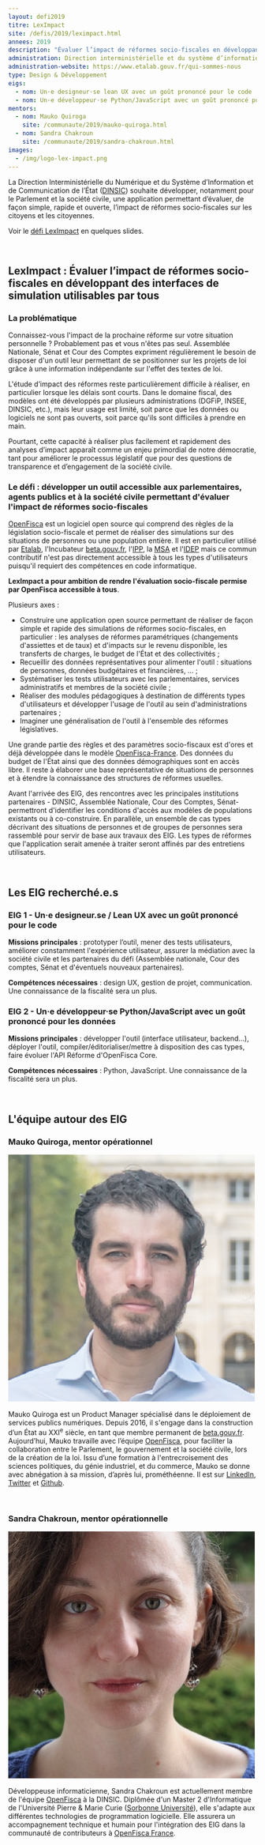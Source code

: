 ```yaml
---
layout: defi2019
titre: LexImpact
site: /defis/2019/leximpact.html
annees: 2019
description: "Évaluer l’impact de réformes socio-fiscales en développant des interfaces de simulation utilisables par tous"
administration: Direction interministérielle et du système d’information et de communication de l'Etat
administration-website: https://www.etalab.gouv.fr/qui-sommes-nous
type: Design & Développement
eigs:
  - nom: Un·e designeur·se lean UX avec un goût prononcé pour le code
  - nom: Un·e développeur·se Python/JavaScript avec un goût prononcé pour les données
mentors: 
  - nom: Mauko Quiroga
    site: /communaute/2019/mauko-quiroga.html
  - nom: Sandra Chakroun
    site: /communaute/2019/sandra-chakroun.html
images: 
  - /img/logo-lex-impact.png
---
```


La Direction Interministérielle du Numérique et du Système
d’Information et de Communication de l’État
([DINSIC](https://www.numerique.gouv.fr/)) souhaite développer,
notamment pour le Parlement et la société civile, une application
permettant d’évaluer, de façon simple, rapide et ouverte, l’impact de
réformes socio-fiscales sur les citoyens et les citoyennes.

Voir le [défi
LexImpact](https://speakerdeck.com/eig2018/pitch-leximpact-defi-eig3)
en quelques slides.

<br/>

## LexImpact : Évaluer l’impact de réformes socio-fiscales en développant des interfaces de simulation utilisables par tous

### La problématique

Connaissez-vous l'impact de la prochaine réforme sur votre situation
personnelle ? Probablement pas et vous n'êtes pas seul. Assemblée
Nationale, Sénat et Cour des Comptes expriment régulièrement le besoin
de disposer d'un outil leur permettant de se positionner sur les
projets de loi grâce à une information indépendante sur l'effet des
textes de loi.

L'étude d’impact des réformes reste particulièrement difficile à
réaliser, en particulier lorsque les délais sont courts. Dans le
domaine fiscal, des modèles ont été développés par plusieurs
administrations (DGFiP, INSEE, DINSIC, etc.), mais leur usage est
limité, soit parce que les données ou logiciels ne sont pas ouverts,
soit parce qu'ils sont difficiles à prendre en main.

Pourtant, cette capacité à réaliser plus facilement et rapidement des
analyses d’impact apparaît comme un enjeu primordial de notre
démocratie, tant pour améliorer le processus législatif que pour des
questions de transparence et d’engagement de la société civile.

### Le défi : développer un outil accessible aux parlementaires, agents publics et à la société civile permettant d'évaluer l'impact de réformes socio-fiscales

[OpenFisca](http://openfisca.org) est un logiciel open source qui
comprend des règles de la législation socio-fiscale et permet de
réaliser des simulations sur des situations de personnes ou une
population entière. Il est en particulier utilisé par
[Etalab](https://etalab.gouv.fr), l'Incubateur
[beta.gouv.fr](https://beta.gouv.fr), l'[IPP](https://www.ipp.eu), la
[MSA](http://www.msa.fr) et l'[IDEP](https://www.idep-fr.org) mais ce
commun contributif n'est pas directement accessible à tous les types
d'utilisateurs puisqu'il requiert des compétences en code
informatique.

**LexImpact a pour ambition de rendre l'évaluation socio-fiscale permise par OpenFisca accessible à tous**.  

Plusieurs axes :

* Construire une application open source permettant de réaliser de
  façon simple et rapide des simulations de réformes socio-fiscales,
  en particulier : les analyses de réformes paramétriques (changements
  d'assiettes et de taux) et d'impacts sur le revenu disponible, les
  transferts de charges, le budget de l'État et des collectivités ;
* Recueillir des données représentatives pour alimenter l'outil :
  situations de personnes, données budgétaires et financières, ... ;
* Systématiser les tests utilisateurs avec les parlementaires,
  services administratifs et membres de la société civile ;
* Réaliser des modules pédagogiques à destination de différents types
  d'utilisateurs et développer l'usage de l'outil au sein
  d'administrations partenaires ;
* Imaginer une généralisation de l'outil à l'ensemble des réformes
  législatives.

Une grande partie des règles et des paramètres socio-fiscaux est
d'ores et déjà développée dans le modèle
[OpenFisca-France](https://fr.openfisca.org/legislation/). Des données
du budget de l'État ainsi que des données démographiques sont en accès
libre. Il reste à élaborer une base représentative de situations de
personnes et à étendre la connaissance des structures de réformes
usuelles.

Avant l'arrivée des EIG, des rencontres avec les principales
institutions partenaires - DINSIC, Assemblée Nationale, Cour des
Comptes, Sénat- permettront d'identifier les conditions d'accès aux
modèles de populations existants ou à co-construire. En parallèle, un
ensemble de cas types décrivant des situations de personnes et de
groupes de personnes sera rassemblé pour servir de base aux travaux
des EIG. Les types de réformes que l'application serait amenée à
traiter seront affinés par des entretiens utilisateurs.

<br/>

## Les EIG recherché.e.s

### EIG 1 - Un·e designeur.se / Lean UX avec un goût prononcé pour le code

**Missions principales** : prototyper l’outil, mener des tests
utilisateurs, améliorer constamment l'expérience utilisateur, assurer
la médiation avec la société civile et les partenaires du défi
(Assemblée nationale, Cour des comptes, Sénat et d'éventuels nouveaux
partenaires).

**Compétences nécessaires** : design UX, gestion de projet,
communication. Une connaissance de la fiscalité sera un plus.

### EIG 2 - Un·e développeur·se Python/JavaScript avec un goût prononcé pour les données

**Missions principales** : développer l'outil (interface utilisateur,
backend...), déployer l'outil, compiler/éditorialiser/mettre à
disposition des cas types, faire évoluer l'API Réforme d'OpenFisca
Core.

**Compétences nécessaires** : Python, JavaScript. Une connaissance de la fiscalité sera un plus.

<br/>

## L'équipe autour des EIG

### Mauko Quiroga, mentor opérationnel

![Mauko Quiroga](/img/communaute/mauko-quiroga.png)

Mauko Quiroga est un Product Manager spécialisé dans le déploiement de
services publics numériques. Depuis 2016, il s'engage dans la
construction d’un État au XXI<sup>e</sup> siècle, en tant que membre
permanent de [beta.gouv.fr](http://beta.gouv.fr). Aujourd’hui, Mauko
travaille avec l’équipe [OpenFisca](https://openfisca.org/fr/), pour
faciliter la collaboration entre le Parlement, le gouvernement et la
société civile, lors de la création de la loi. Issu d’une formation à
l'entrecroisement des sciences politiques, du génie industriel, et du
commerce, Mauko se donne avec abnégation à sa mission, d’après lui,
prométhéenne. Il est sur
[LinkedIn](https://www.linkedin.com/in/maukoquiroga/),
[Twitter](https://twitter.com/maukoquiroga) et
[Github](https://github.com/maukoquiroga).

<br/>

### Sandra Chakroun, mentor opérationnelle

![Sandra Chakroun](/img/communaute/sandra-chakroun.jpg)

Développeuse informaticienne, Sandra Chakroun est actuellement membre
de l'équipe [OpenFisca](https://openfisca.org/fr/) à la DINSIC.
Diplômée d'un Master 2 d'Informatique de l'Université Pierre & Marie
Curie ([Sorbonne Université](https://www.sorbonne-universite.fr)),
elle s'adapte aux différentes technologies de programmation
logicielle.  Elle assurera un accompagnement technique et humain pour
l'intégration des EIG dans la communauté de contributeurs à [OpenFisca
France](https://github.com/openfisca/openfisca-france/graphs/contributors).
